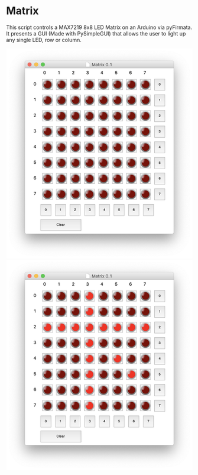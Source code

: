 # Matrix

This script controls a MAX7219 8x8 LED Matrix on an Arduino via pyFirmata.
It presents a GUI (Made with PySimpleGUI) that allows the user to light up any single LED, row or column.

![Matrix GUI](/Images/README.md/Matrix_0.1.png) <!-- .element height="50%" width="50%" -->
![Matrix GUI - ON](/Images/README.md/Matrix_0.1_on.png)<!-- .element height="50%" width="50%" -->

